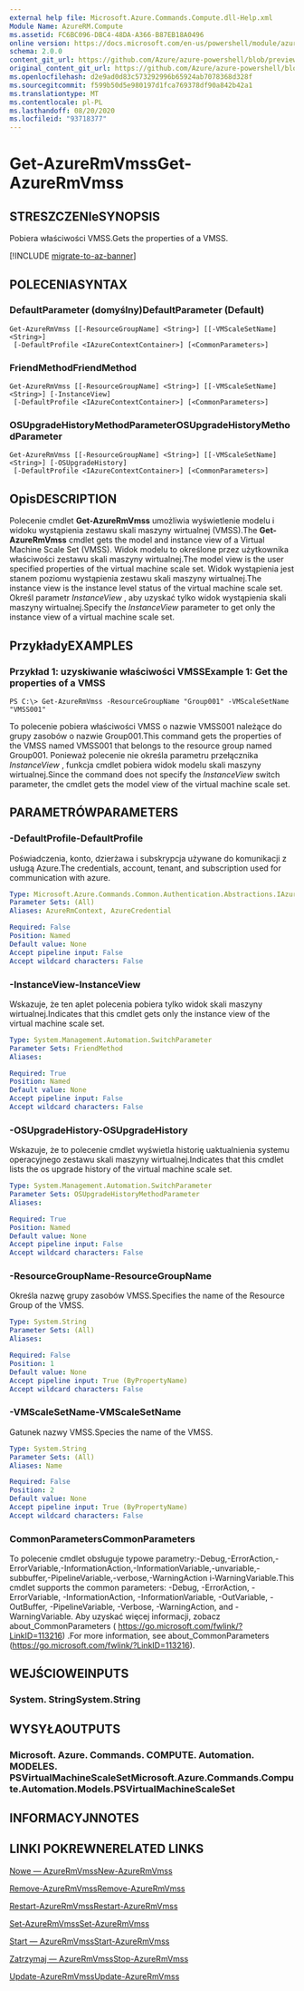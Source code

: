 ```yaml
---
external help file: Microsoft.Azure.Commands.Compute.dll-Help.xml
Module Name: AzureRM.Compute
ms.assetid: FC6BC096-DBC4-48DA-A366-B87EB18A0496
online version: https://docs.microsoft.com/en-us/powershell/module/azurerm.compute/get-azurermvmss
schema: 2.0.0
content_git_url: https://github.com/Azure/azure-powershell/blob/preview/src/ResourceManager/Compute/Commands.Compute/help/Get-AzureRmVmss.md
original_content_git_url: https://github.com/Azure/azure-powershell/blob/preview/src/ResourceManager/Compute/Commands.Compute/help/Get-AzureRmVmss.md
ms.openlocfilehash: d2e9ad0d83c573292996b65924ab7078368d328f
ms.sourcegitcommit: f599b50d5e980197d1fca769378df90a842b42a1
ms.translationtype: MT
ms.contentlocale: pl-PL
ms.lasthandoff: 08/20/2020
ms.locfileid: "93718377"
---
```

# <span data-ttu-id="17635-101">Get-AzureRmVmss</span><span class="sxs-lookup"><span data-stu-id="17635-101">Get-AzureRmVmss</span></span>

## <span data-ttu-id="17635-102">STRESZCZENIe</span><span class="sxs-lookup"><span data-stu-id="17635-102">SYNOPSIS</span></span>
<span data-ttu-id="17635-103">Pobiera właściwości VMSS.</span><span class="sxs-lookup"><span data-stu-id="17635-103">Gets the properties of a VMSS.</span></span>

[!INCLUDE [migrate-to-az-banner](../../includes/migrate-to-az-banner.md)]

## <span data-ttu-id="17635-104">POLECENIA</span><span class="sxs-lookup"><span data-stu-id="17635-104">SYNTAX</span></span>

### <span data-ttu-id="17635-105">DefaultParameter (domyślny)</span><span class="sxs-lookup"><span data-stu-id="17635-105">DefaultParameter (Default)</span></span>
```
Get-AzureRmVmss [[-ResourceGroupName] <String>] [[-VMScaleSetName] <String>]
 [-DefaultProfile <IAzureContextContainer>] [<CommonParameters>]
```

### <span data-ttu-id="17635-106">FriendMethod</span><span class="sxs-lookup"><span data-stu-id="17635-106">FriendMethod</span></span>
```
Get-AzureRmVmss [[-ResourceGroupName] <String>] [[-VMScaleSetName] <String>] [-InstanceView]
 [-DefaultProfile <IAzureContextContainer>] [<CommonParameters>]
```

### <span data-ttu-id="17635-107">OSUpgradeHistoryMethodParameter</span><span class="sxs-lookup"><span data-stu-id="17635-107">OSUpgradeHistoryMethodParameter</span></span>
```
Get-AzureRmVmss [[-ResourceGroupName] <String>] [[-VMScaleSetName] <String>] [-OSUpgradeHistory]
 [-DefaultProfile <IAzureContextContainer>] [<CommonParameters>]
```

## <span data-ttu-id="17635-108">Opis</span><span class="sxs-lookup"><span data-stu-id="17635-108">DESCRIPTION</span></span>
<span data-ttu-id="17635-109">Polecenie cmdlet **Get-AzureRmVmss** umożliwia wyświetlenie modelu i widoku wystąpienia zestawu skali maszyny wirtualnej (VMSS).</span><span class="sxs-lookup"><span data-stu-id="17635-109">The **Get-AzureRmVmss** cmdlet gets the model and instance view of a Virtual Machine Scale Set (VMSS).</span></span>
<span data-ttu-id="17635-110">Widok modelu to określone przez użytkownika właściwości zestawu skali maszyny wirtualnej.</span><span class="sxs-lookup"><span data-stu-id="17635-110">The model view is the user specified properties of the virtual machine scale set.</span></span>
<span data-ttu-id="17635-111">Widok wystąpienia jest stanem poziomu wystąpienia zestawu skali maszyny wirtualnej.</span><span class="sxs-lookup"><span data-stu-id="17635-111">The instance view is the instance level status of the virtual machine scale set.</span></span>
<span data-ttu-id="17635-112">Określ parametr *InstanceView* , aby uzyskać tylko widok wystąpienia skali maszyny wirtualnej.</span><span class="sxs-lookup"><span data-stu-id="17635-112">Specify the *InstanceView* parameter to get only the instance view of a virtual machine scale set.</span></span>

## <span data-ttu-id="17635-113">Przykłady</span><span class="sxs-lookup"><span data-stu-id="17635-113">EXAMPLES</span></span>

### <span data-ttu-id="17635-114">Przykład 1: uzyskiwanie właściwości VMSS</span><span class="sxs-lookup"><span data-stu-id="17635-114">Example 1: Get the properties of a VMSS</span></span>
```
PS C:\> Get-AzureRmVmss -ResourceGroupName "Group001" -VMScaleSetName "VMSS001"
```

<span data-ttu-id="17635-115">To polecenie pobiera właściwości VMSS o nazwie VMSS001 należące do grupy zasobów o nazwie Group001.</span><span class="sxs-lookup"><span data-stu-id="17635-115">This command gets the properties of the VMSS named VMSS001 that belongs to the resource group named Group001.</span></span>
<span data-ttu-id="17635-116">Ponieważ polecenie nie określa parametru przełącznika *InstanceView* , funkcja cmdlet pobiera widok modelu skali maszyny wirtualnej.</span><span class="sxs-lookup"><span data-stu-id="17635-116">Since the command does not specify the *InstanceView* switch parameter, the cmdlet gets the model view of the virtual machine scale set.</span></span>

## <span data-ttu-id="17635-117">PARAMETRÓW</span><span class="sxs-lookup"><span data-stu-id="17635-117">PARAMETERS</span></span>

### <span data-ttu-id="17635-118">-DefaultProfile</span><span class="sxs-lookup"><span data-stu-id="17635-118">-DefaultProfile</span></span>
<span data-ttu-id="17635-119">Poświadczenia, konto, dzierżawa i subskrypcja używane do komunikacji z usługą Azure.</span><span class="sxs-lookup"><span data-stu-id="17635-119">The credentials, account, tenant, and subscription used for communication with azure.</span></span>

```yaml
Type: Microsoft.Azure.Commands.Common.Authentication.Abstractions.IAzureContextContainer
Parameter Sets: (All)
Aliases: AzureRmContext, AzureCredential

Required: False
Position: Named
Default value: None
Accept pipeline input: False
Accept wildcard characters: False
```

### <span data-ttu-id="17635-120">-InstanceView</span><span class="sxs-lookup"><span data-stu-id="17635-120">-InstanceView</span></span>
<span data-ttu-id="17635-121">Wskazuje, że ten aplet polecenia pobiera tylko widok skali maszyny wirtualnej.</span><span class="sxs-lookup"><span data-stu-id="17635-121">Indicates that this cmdlet gets only the instance view of the virtual machine scale set.</span></span>

```yaml
Type: System.Management.Automation.SwitchParameter
Parameter Sets: FriendMethod
Aliases:

Required: True
Position: Named
Default value: None
Accept pipeline input: False
Accept wildcard characters: False
```

### <span data-ttu-id="17635-122">-OSUpgradeHistory</span><span class="sxs-lookup"><span data-stu-id="17635-122">-OSUpgradeHistory</span></span>
<span data-ttu-id="17635-123">Wskazuje, że to polecenie cmdlet wyświetla historię uaktualnienia systemu operacyjnego zestawu skali maszyny wirtualnej.</span><span class="sxs-lookup"><span data-stu-id="17635-123">Indicates that this cmdlet lists the os upgrade history of the virtual machine scale set.</span></span>

```yaml
Type: System.Management.Automation.SwitchParameter
Parameter Sets: OSUpgradeHistoryMethodParameter
Aliases:

Required: True
Position: Named
Default value: None
Accept pipeline input: False
Accept wildcard characters: False
```

### <span data-ttu-id="17635-124">-ResourceGroupName</span><span class="sxs-lookup"><span data-stu-id="17635-124">-ResourceGroupName</span></span>
<span data-ttu-id="17635-125">Określa nazwę grupy zasobów VMSS.</span><span class="sxs-lookup"><span data-stu-id="17635-125">Specifies the name of the Resource Group of the VMSS.</span></span>

```yaml
Type: System.String
Parameter Sets: (All)
Aliases:

Required: False
Position: 1
Default value: None
Accept pipeline input: True (ByPropertyName)
Accept wildcard characters: False
```

### <span data-ttu-id="17635-126">-VMScaleSetName</span><span class="sxs-lookup"><span data-stu-id="17635-126">-VMScaleSetName</span></span>
<span data-ttu-id="17635-127">Gatunek nazwy VMSS.</span><span class="sxs-lookup"><span data-stu-id="17635-127">Species the name of the VMSS.</span></span>

```yaml
Type: System.String
Parameter Sets: (All)
Aliases: Name

Required: False
Position: 2
Default value: None
Accept pipeline input: True (ByPropertyName)
Accept wildcard characters: False
```

### <span data-ttu-id="17635-128">CommonParameters</span><span class="sxs-lookup"><span data-stu-id="17635-128">CommonParameters</span></span>
<span data-ttu-id="17635-129">To polecenie cmdlet obsługuje typowe parametry:-Debug,-ErrorAction,-ErrorVariable,-InformationAction,-InformationVariable,-unvariable,-subbuffer,-PipelineVariable,-verbose,-WarningAction i-WarningVariable.</span><span class="sxs-lookup"><span data-stu-id="17635-129">This cmdlet supports the common parameters: -Debug, -ErrorAction, -ErrorVariable, -InformationAction, -InformationVariable, -OutVariable, -OutBuffer, -PipelineVariable, -Verbose, -WarningAction, and -WarningVariable.</span></span> <span data-ttu-id="17635-130">Aby uzyskać więcej informacji, zobacz about_CommonParameters ( https://go.microsoft.com/fwlink/?LinkID=113216) .</span><span class="sxs-lookup"><span data-stu-id="17635-130">For more information, see about_CommonParameters (https://go.microsoft.com/fwlink/?LinkID=113216).</span></span>

## <span data-ttu-id="17635-131">WEJŚCIOWE</span><span class="sxs-lookup"><span data-stu-id="17635-131">INPUTS</span></span>

### <span data-ttu-id="17635-132">System. String</span><span class="sxs-lookup"><span data-stu-id="17635-132">System.String</span></span>

## <span data-ttu-id="17635-133">WYSYŁA</span><span class="sxs-lookup"><span data-stu-id="17635-133">OUTPUTS</span></span>

### <span data-ttu-id="17635-134">Microsoft. Azure. Commands. COMPUTE. Automation. MODELES. PSVirtualMachineScaleSet</span><span class="sxs-lookup"><span data-stu-id="17635-134">Microsoft.Azure.Commands.Compute.Automation.Models.PSVirtualMachineScaleSet</span></span>

## <span data-ttu-id="17635-135">INFORMACYJN</span><span class="sxs-lookup"><span data-stu-id="17635-135">NOTES</span></span>

## <span data-ttu-id="17635-136">LINKI POKREWNE</span><span class="sxs-lookup"><span data-stu-id="17635-136">RELATED LINKS</span></span>

[<span data-ttu-id="17635-137">Nowe — AzureRmVmss</span><span class="sxs-lookup"><span data-stu-id="17635-137">New-AzureRmVmss</span></span>](./New-AzureRmVmss.md)

[<span data-ttu-id="17635-138">Remove-AzureRmVmss</span><span class="sxs-lookup"><span data-stu-id="17635-138">Remove-AzureRmVmss</span></span>](./Remove-AzureRmVmss.md)

[<span data-ttu-id="17635-139">Restart-AzureRmVmss</span><span class="sxs-lookup"><span data-stu-id="17635-139">Restart-AzureRmVmss</span></span>](./Restart-AzureRmVmss.md)

[<span data-ttu-id="17635-140">Set-AzureRmVmss</span><span class="sxs-lookup"><span data-stu-id="17635-140">Set-AzureRmVmss</span></span>](./Set-AzureRmVmss.md)

[<span data-ttu-id="17635-141">Start — AzureRmVmss</span><span class="sxs-lookup"><span data-stu-id="17635-141">Start-AzureRmVmss</span></span>](./Start-AzureRmVmss.md)

[<span data-ttu-id="17635-142">Zatrzymaj — AzureRmVmss</span><span class="sxs-lookup"><span data-stu-id="17635-142">Stop-AzureRmVmss</span></span>](./Stop-AzureRmVmss.md)

[<span data-ttu-id="17635-143">Update-AzureRmVmss</span><span class="sxs-lookup"><span data-stu-id="17635-143">Update-AzureRmVmss</span></span>](./Update-AzureRmVmss.md)


